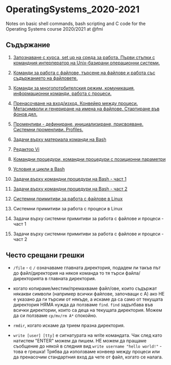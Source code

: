 # OperatingSystems_2020-2021
Notes on basic shell commands, bash scripting and C code for the Operating Systems course 2020/2021 at @fmi

## Съдържание
1. [Запознаване с курса, set up на среда за работа. Първи стъпки с командния интерператор на Unix-базирани операционни системи.](https://github.com/carolinepetrova/OperatingSystems_2020-2021/tree/main/week1#%D0%B7%D0%B0%D0%BF%D0%BE%D0%B7%D0%BD%D0%B0%D0%B2%D0%B0%D0%BD%D0%B5-%D1%81-%D0%BA%D1%83%D1%80%D1%81%D0%B0-set-up-%D0%BD%D0%B0-%D1%81%D1%80%D0%B5%D0%B4%D0%B0-%D0%B7%D0%B0-%D1%80%D0%B0%D0%B1%D0%BE%D1%82%D0%B0-%D0%BF%D1%8A%D1%80%D0%B2%D0%B8-%D1%81%D1%82%D1%8A%D0%BF%D0%BA%D0%B8-%D1%81-%D0%BA%D0%BE%D0%BC%D0%B0%D0%BD%D0%B4%D0%BD%D0%B8%D1%8F-%D0%B8%D0%BD%D1%82%D0%B5%D1%80%D0%BF%D0%B5%D1%80%D0%B0%D1%82%D0%BE%D1%80-%D0%BD%D0%B0-unix-%D0%B1%D0%B0%D0%B7%D0%B8%D1%80%D0%B0%D0%BD%D0%B8-%D0%BE%D0%BF%D0%B5%D1%80%D0%B0%D1%86%D0%B8%D0%BE%D0%BD%D0%BD%D0%B8-%D1%81%D0%B8%D1%81%D1%82%D0%B5%D0%BC%D0%B8)

2. [Команди за работа с файлове, търсене на файлове и работа със съдържанието на файловете.](https://github.com/carolinepetrova/OperatingSystems_2020-2021/blob/main/week2/README.md)

3. [Команди за многопотрбителския режим, комуникация, информационни команди, работа с процеси.](https://github.com/carolinepetrova/OperatingSystems_2020-2021/blob/main/week3/README.md)

4. [Пренасочване на вход/изход. Конвейер между процеси. Метасимволи и генериране на имена на файлове. Стартиране във фонов дял.](https://github.com/carolinepetrova/OperatingSystems_2020-2021/blob/main/week4/README.md)

5. [Променливи - дефиниране, инициализиране, присвояване. Системни променливи. Profiles.](https://github.com/carolinepetrova/OperatingSystems_2020-2021/blob/main/week5/README.md)

6. [Задачи върху материала команди на Bash](https://github.com/carolinepetrova/OperatingSystems_2020-2021/blob/main/week6/README.md)

7. [Редактор Vi](https://github.com/carolinepetrova/OperatingSystems_2020-2021/blob/main/week6/viEditor.md) 

8. [Командни процедури, командни процедури с позиционни параметри](https://github.com/carolinepetrova/OperatingSystems_2020-2021/blob/main/week7/README.md)

9. [Условия и цикли в Bash](https://github.com/carolinepetrova/OperatingSystems_2020-2021/tree/main/week8)

10. [Задачи върху командни процедури на Bash - част 1](https://github.com/carolinepetrova/OperatingSystems_2020-2021/tree/main/week9)

11. [Задачи върху командни процедури на Bash - част 2](https://github.com/carolinepetrova/OperatingSystems_2020-2021/tree/main/week12)


12. [Системни примитиви за работа с файлове в  Linux](https://github.com/carolinepetrova/OperatingSystems_2020-2021/tree/main/week10)

13. Системни примитиви за работа с процеси в Linux

14. Задачи върху системни примитиви за работа с файлове и процеси - част 1

15. Задачи върху системни примитиви за работа с файлове и процеси - част 2



## Често срещани грешки

- `/file` - с `/` означаваме главната директория, подадем ли такъв път до файл/директория на някоя команда то тя търси файла/директорията в главната директория. 

- когато копираме/местим/премахваме файл/ове, които съдържат някакви символи (например всички файлове, започващи с А) ако НЕ е указано да ги търсим от някъде, а  искаме да са само от текущата директория НЯМА нужда да ползваме `find`. `find` задълбава във всички директории, които са деца на текущата директория. Можем да си ползваме `cp/mv/rm A*` спокойно.

- `rmdir`, когато искаме да трием празна директория.

- `write [user] [tty]` е сигнатурата на write командата. Чак след като натистем "ENTER" можем да пишем. НЕ можем да пращаме съобщение до някой в следния вид `write username "hello world!"` - това е грешка! Трябва да използваме конвеер между процеси или да пренасочим стандартния вход да чете от файл, когато се налага.

